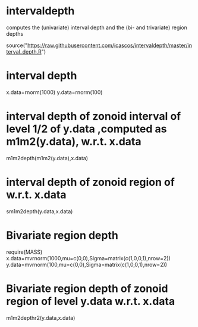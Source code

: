# intervaldepth
computes the (univariate) interval depth and the (bi- and trivariate) region depths 

source("https://raw.githubusercontent.com/icascos/intervaldepth/master/interval_depth.R")

# interval depth
x.data=rnorm(1000)
y.data=rnorm(100)
# interval depth of zonoid interval of level 1/2 of y.data ,computed as m1m2(y.data), w.r.t. x.data
m1m2depth(m1m2(y.data),x.data)
# interval depth of zonoid region of w.r.t. x.data
sm1m2depth(y.data,x.data)

# Bivariate region depth
require(MASS)
x.data=mvrnorm(1000,mu=c(0,0),Sigma=matrix(c(1,0,0,1),nrow=2))
y.data=mvrnorm(100,mu=c(0,0),Sigma=matrix(c(1,0,0,1),nrow=2))
# Bivariate region depth of zonoid region of level y.data w.r.t. x.data
m1m2depthr2(y.data,x.data)
